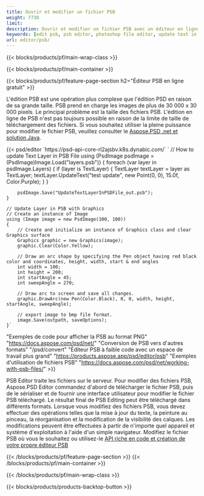 ```yaml
---
title: Ouvrir et modifier un fichier PSB
weight: 7730
limit: 
description: Ouvrir et modifier un fichier PSB avec un éditeur en ligne
keywords: [edit psb, psb editor, photoshop file editor, update text in psb, update psb, open psb, update text in psb]
url: editor/psb/
---
```


{{< blocks/products/pf/main-wrap-class >}}

{{< blocks/products/pf/main-container >}}

{{< blocks/products/pf/feature-page-section h2="Éditeur PSB en ligne gratuit" >}}
<p>L'édition PSB est une opération plus complexe que l'édition PSD en raison de sa grande taille. PSB prend en charge les images de plus de 30 000 x 30 000 pixels. Le principal problème est la taille des fichiers PSB. L'édition en ligne de PSB n'est pas toujours possible en raison de la limite de taille de téléchargement des fichiers. Si vous souhaitez utiliser la pleine puissance pour modifier le fichier PSB, veuillez consulter le <a href="/psd/{{< lang-code >}}">Aspose.PSD .net et solution Java</a>. </p>
{{< psd/editor `https://psd-api-core-rl2ajsbv.k8s.dynabic.com/` 
`	// How to update Text Layer in PSB File
	using (PsdImage psdImage = (PsdImage)Image.Load("layers.psb"))
  	{
		foreach (var layer in psdImage.Layers)
		{
			if (layer is TextLayer)
			{
				TextLayer textLayer = layer as TextLayer;
				textLayer.UpdateText("test update", new Point(0, 0), 15.0f, Color.Purple);
			}
		}

		psdImage.Save("UpdateTextLayerInPSDFile_out.psb");
	}
	
	// Update Layer in PSB with Graphics
	// Create an instance of Image
	using (Image image = new PsdImage(100, 100))
	{
		// Create and initialize an instance of Graphics class and clear Graphics surface
		Graphics graphic = new Graphics(image);
		graphic.Clear(Color.Yellow);

		// Draw an arc shape by specifying the Pen object having red black color and coordinates, height, width, start & end angles                 
		int width = 100;
		int height = 200;
		int startAngle = 45;
		int sweepAngle = 270;

		// Draw arc to screen and save all changes.
		graphic.DrawArc(new Pen(Color.Black), 0, 0, width, height, startAngle, sweepAngle);

		// export image to bmp file format.
		image.Save(outpath, saveOptions);
	}` 
"Exemples de code pour afficher la PSB au format PNG"  "https://docs.aspose.com/psd/net/" 
"Conversion de PSB vers d'autres formats"  "/psd/convert" 
"Éditeur PSB à faible code avec un espace de travail plus grand" "https://products.aspose.app/psd/editor/psb" 
"Exemples d'utilisation de fichiers PSB" "https://docs.aspose.com/psd/net/working-with-psb-files/" >}}
<p>PSB Editor traite les fichiers sur le serveur. Pour modifier des fichiers PSB, Aspose.PSD Editor commandez d'abord de télécharger le fichier PSB, puis de le sérialiser et de fournir une interface utilisateur pour modifier le fichier PSB téléchargé. Le résultat final de PSB Editing peut être téléchargé dans différents formats. Lorsque vous modifiez des fichiers PSB, vous devez effectuer des opérations telles que la mise à jour du texte, la peinture au pinceau, la réorganisation et la modification de la visibilité des calques. Les modifications peuvent être effectuées à partir de n'importe quel appareil et système d'exploitation à l'aide d'un simple navigateur. Modifiez le fichier PSB où vous le souhaitez ou utilisez-le <a href="https://docs.aspose.com/psd/net/working-with-psb-files/">API riche en code et création de votre propre éditeur PSB</a></p>

{{< /blocks/products/pf/feature-page-section >}}
{{< /blocks/products/pf/main-container >}}


{{< /blocks/products/pf/main-wrap-class >}}

{{< blocks/products/products-backtop-button >}}
